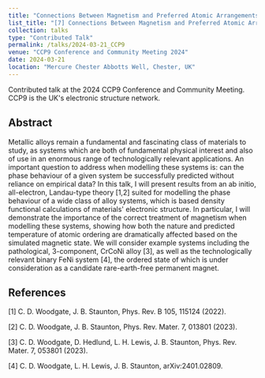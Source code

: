 ```yaml
---
title: "Connections Between Magnetism and Preferred Atomic Arrangements in Multicomponent Alloys: Insights From An All-Electron Linear Response Theory"
list_title: "[7] Connections Between Magnetism and Preferred Atomic Arrangements in Multicomponent Alloys: Insights From An All-Electron Linear Response Theory"
collection: talks
type: "Contributed Talk"
permalink: /talks/2024-03-21_CCP9
venue: "CCP9 Conference and Community Meeting 2024"
date: 2024-03-21
location: "Mercure Chester Abbotts Well, Chester, UK"
---
```


Contributed talk at the 2024 CCP9 Conference and Community Meeting. CCP9 is the UK's electronic structure network.

<h2>Abstract</h2>
Metallic alloys remain a fundamental and fascinating class of materials to study, as systems which are both of fundamental physical interest and also of use in an enormous range of technologically relevant applications. An important question to address when modelling these systems is: can the phase behaviour of a given system be successfully predicted without reliance on empirical data? In this talk, I will present results from an ab initio, all-electron, Landau-type theory [1,2] suited for modelling the phase behaviour of a wide class of alloy systems, which is based density functional calculations of materials' electronic structure. In particular, I will demonstrate the importance of the correct treatment of magnetism when modelling these systems, showing how both the nature and predicted temperature of atomic ordering are dramatically affected based on the simulated magnetic state. We will consider example systems including the pathological, 3-component, CrCoNi alloy [3], as well as the technologically relevant binary FeNi system [4], the ordered state of which is under consideration as a candidate rare-earth-free permanent magnet.

<h2>References</h2>
[1] C. D. Woodgate, J. B. Staunton, Phys. Rev. B 105, 115124 (2022).

[2] C. D. Woodgate, J. B. Staunton, Phys. Rev. Mater. 7, 013801 (2023).

[3] C. D. Woodgate, D. Hedlund, L. H. Lewis, J. B. Staunton, Phys. Rev. Mater. 7, 053801 (2023).

[4] C. D. Woodgate, L. H. Lewis, J. B. Staunton, arXiv:2401.02809.
